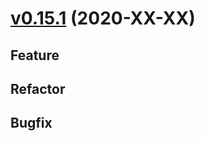 # [v0.15.1](https://github.com/upb-uc4/University-Credits-4.0/compare/operations-v0.15.1...operations-v0.15.1) (2020-XX-XX)
## Feature
## Refactor
## Bugfix
